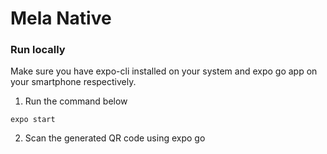 # Mela Native

### Run locally

Make sure you have expo-cli installed on your system and expo go app on your smartphone respectively.

1. Run the command below

```
expo start
```

2. Scan the generated QR code using expo go
